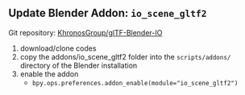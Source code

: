 ## Update Blender Addon: `io_scene_gltf2`

Git repository: [KhronosGroup/glTF-Blender-IO](https://github.com/KhronosGroup/glTF-Blender-IO)

1. download/clone codes
2. copy the addons/io_scene_gltf2 folder into the `scripts/addons/` directory of the Blender installation
3. enable the addon  
    -  `bpy.ops.preferences.addon_enable(module="io_scene_gltf2")`